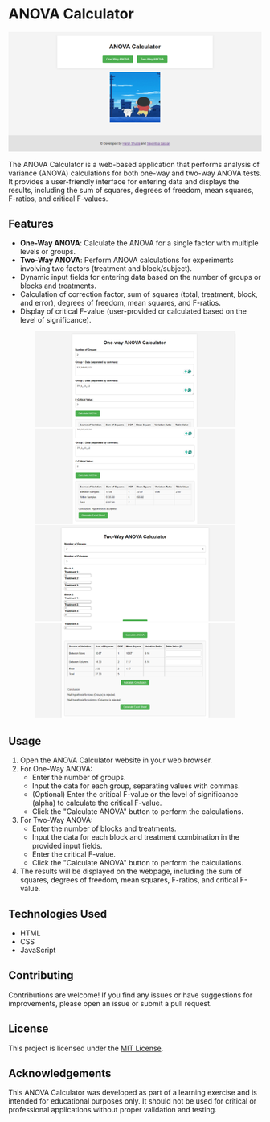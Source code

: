 # ANOVA Calculator

![ANOVA Calculator](https://github.com/Cyb3rGhoul/ANOVA-Calculator/blob/main/1.png?raw=true)

The ANOVA Calculator is a web-based application that performs analysis of variance (ANOVA) calculations for both one-way and two-way ANOVA tests. It provides a user-friendly interface for entering data and displays the results, including the sum of squares, degrees of freedom, mean squares, F-ratios, and critical F-values.

## Features

- **One-Way ANOVA**: Calculate the ANOVA for a single factor with multiple levels or groups.
- **Two-Way ANOVA**: Perform ANOVA calculations for experiments involving two factors (treatment and block/subject).
- Dynamic input fields for entering data based on the number of groups or blocks and treatments.
- Calculation of correction factor, sum of squares (total, treatment, block, and error), degrees of freedom, mean squares, and F-ratios.
- Display of critical F-value (user-provided or calculated based on the level of significance).

<div align="center">
  <img src="https://github.com/Cyb3rGhoul/ANOVA-Calculator/blob/main/2.png?raw=true" alt="ANOVA Calculator" width="400">
  <img src="https://github.com/Cyb3rGhoul/ANOVA-Calculator/blob/main/3.png?raw=true" alt="Another Image" width="400">
  <img src="https://github.com/Cyb3rGhoul/ANOVA-Calculator/blob/main/4.png?raw=true" alt="Another Image" width="400">
  <img src="https://github.com/Cyb3rGhoul/ANOVA-Calculator/blob/main/5.png?raw=true" alt="Third Image" width="400">
</div>

## Usage

1. Open the ANOVA Calculator website in your web browser.
2. For One-Way ANOVA:
   - Enter the number of groups.
   - Input the data for each group, separating values with commas.
   - (Optional) Enter the critical F-value or the level of significance (alpha) to calculate the critical F-value.
   - Click the "Calculate ANOVA" button to perform the calculations.
3. For Two-Way ANOVA:
   - Enter the number of blocks and treatments.
   - Input the data for each block and treatment combination in the provided input fields.
   - Enter the critical F-value.
   - Click the "Calculate ANOVA" button to perform the calculations.
4. The results will be displayed on the webpage, including the sum of squares, degrees of freedom, mean squares, F-ratios, and critical F-value.

## Technologies Used

- HTML
- CSS
- JavaScript

## Contributing

Contributions are welcome! If you find any issues or have suggestions for improvements, please open an issue or submit a pull request.

## License

This project is licensed under the [MIT License](LICENSE).

## Acknowledgements

This ANOVA Calculator was developed as part of a learning exercise and is intended for educational purposes only. It should not be used for critical or professional applications without proper validation and testing.
